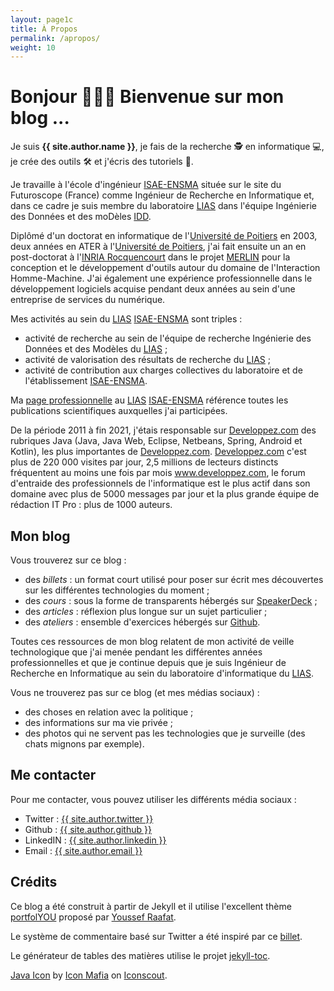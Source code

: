 ```yaml
---
layout: page1c
title: À Propos
permalink: /apropos/
weight: 10
---
```


# **Bonjour 👋👋👋 Bienvenue sur mon blog ...**

Je suis **{{ site.author.name }}**, je fais de la recherche 🕵 en informatique 💻, je crée des outils 🛠 et j'écris des tutoriels 📄. 

Je travaille à l'école d'ingénieur [ISAE-ENSMA] située sur le site du Futuroscope (France) comme Ingénieur de Recherche en Informatique et, dans ce cadre je suis membre du laboratoire [LIAS] dans l'équipe Ingénierie des Données et des moDèles [IDD].

Diplômé d'un doctorat en informatique de l'[Université de Poitiers] en 2003, deux années en ATER à l'[Université de Poitiers], j'ai fait ensuite un an en post-doctorat à l'[INRIA Rocquencourt] dans le projet [MERLIN] pour la conception et le développement d'outils autour du domaine de l'Interaction Homme-Machine. J'ai également une expérience professionnelle dans le développement logiciels acquise pendant deux années au sein d'une entreprise de services du numérique.

Mes activités au sein du [LIAS] [ISAE-ENSMA] sont triples :

* activité de recherche au sein de l'équipe de recherche Ingénierie des Données et des Modèles du [LIAS] ;
* activité de valorisation des résultats de recherche du [LIAS] ;
* activité de contribution aux charges collectives du laboratoire et de l'établissement [ISAE-ENSMA].

Ma [page professionnelle] au [LIAS] [ISAE-ENSMA] référence toutes les publications scientifiques auxquelles j'ai participées.

De la période 2011 à fin 2021, j'étais responsable sur [Developpez.com] des rubriques Java (Java, Java Web, Eclipse, Netbeans, Spring, Android et Kotlin), les plus importantes de [Developpez.com]. [Developpez.com] c'est plus de 220 000 visites par jour, 2,5 millions de lecteurs distincts fréquentent au moins une fois par mois www.developpez.com, le forum d'entraide des professionnels de l'informatique est le plus actif dans son domaine avec plus de 5000 messages par jour et la plus grande équipe de rédaction IT Pro : plus de 1000 auteurs.

## Mon blog

Vous trouverez sur ce blog :

* des *billets* : un format court utilisé pour poser sur écrit mes découvertes sur les différentes technologies du moment ;
* des *cours* : sous la forme de transparents hébergés sur [SpeakerDeck] ;
* des *articles* : réflexion plus longue sur un sujet particulier ;
* des *ateliers* : ensemble d'exercices hébergés sur [Github].

Toutes ces ressources de mon blog relatent de mon activité de veille technologique que j'ai menée pendant les différentes années professionnelles et que je continue depuis que je suis Ingénieur de Recherche en Informatique au sein du laboratoire d'informatique du [LIAS].

Vous ne trouverez pas sur ce blog (et mes médias sociaux) :

* des choses en relation avec la politique ;
* des informations sur ma vie privée ;
* des photos qui ne servent pas les technologies que je surveille (des chats mignons par exemple).

## Me contacter

Pour me contacter, vous pouvez utiliser les différents média sociaux :

* Twitter <i class="fab fa-1x fa-twitter"></i> : <a class="social twitter mx-1" href="https://www.twitter.com/{{ site.author.twitter }}">{{ site.author.twitter }}</a>
* Github <i class="fab fa-1x fa-github"></i> : <a class="social github mx-1" href="https://www.github.com/{{ site.author.github }}">{{ site.author.github }}</a>
* LinkedIN <i class="fab fa-1x fa-linkedin"></i> : <a class="social linkedin mx-1" href="https://www.linkedin.com/in/{{ site.author.linkedin }}">{{ site.author.linkedin }}</a>
* Email <i class="fas fa-1x fa-envelope"></i> : <a class="social email mx-1" href="mailto:{{ site.author.email }}">{{ site.author.email }}</a>

## Crédits

Ce blog a été construit à partir de Jekyll et il utilise l'excellent thème [portfolYOU] proposé par [Youssef Raafat].

Le système de commentaire basé sur Twitter a été inspiré par ce [billet](https://flamiszoltan.me/twitter-as-comment-system).

Le générateur de tables des matières utilise le projet [jekyll-toc](https://github.com/allejo/jekyll-toc).

[Java Icon] by [Icon Mafia] on [Iconscout].

[page professionnelle]: https://www.lias-lab.fr/members/mickaelbaron
[Iconscout]: https://iconscout.com
[Icon Mafia]: https://iconscout.com/contributors/icon-mafia
[Java Icon]: https://iconscout.com/icon/java-26
[Youssef Raafat]: https://github.com/YoussefRaafatNasry
[portfolYOU]: https://github.com/YoussefRaafatNasry/portfolYOU
[Developpez.com]: https://www.developpez.com
[LIAS]: https://www.lias-lab.fr
[ISAE-ENSMA]: https://www.ensma.fr
[Université de Poitiers]: https://www.univ-poitiers.fr/
[INRIA Rocquencourt]: https://www.inria.fr
[MERLIN]: https://www.inria.fr/equipes/merlin
[SpeakerDeck]: https://speakerdeck.com/mickaelbaron
[Github]: https://github.com/mickaelbaron
[IDD]: https://www.lias-lab.fr/teams/data-engineering